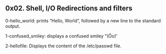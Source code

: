 ## 0x02. Shell, I/O Redirections and filters

0-hello_world: prints “Hello, World”, followed by a new line to the standard output.

1-confused_smiley: displays a confused smiley "(Ôo)'

2-hellofile: Displays the content of the /etc/passwd file.
